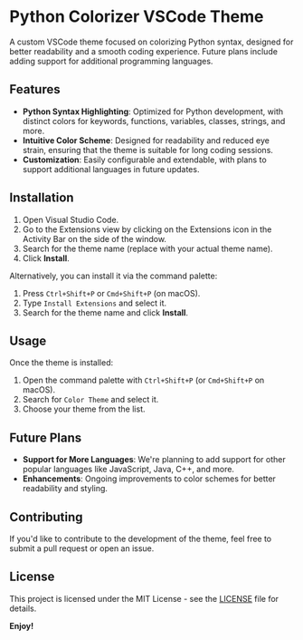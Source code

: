 # Python Colorizer VSCode Theme

A custom VSCode theme focused on colorizing Python syntax, designed for better readability and a smooth coding experience. Future plans include adding support for additional programming languages.

## Features

- **Python Syntax Highlighting**: Optimized for Python development, with distinct colors for keywords, functions, variables, classes, strings, and more.
- **Intuitive Color Scheme**: Designed for readability and reduced eye strain, ensuring that the theme is suitable for long coding sessions.
- **Customization**: Easily configurable and extendable, with plans to support additional languages in future updates.

## Installation

1. Open Visual Studio Code.
2. Go to the Extensions view by clicking on the Extensions icon in the Activity Bar on the side of the window.
3. Search for the theme name (replace with your actual theme name).
4. Click **Install**.

Alternatively, you can install it via the command palette:

1. Press `Ctrl+Shift+P` or `Cmd+Shift+P` (on macOS).
2. Type `Install Extensions` and select it.
3. Search for the theme name and click **Install**.

## Usage

Once the theme is installed:

1. Open the command palette with `Ctrl+Shift+P` (or `Cmd+Shift+P` on macOS).
2. Search for `Color Theme` and select it.
3. Choose your theme from the list.

## Future Plans

- **Support for More Languages**: We're planning to add support for other popular languages like JavaScript, Java, C++, and more.
- **Enhancements**: Ongoing improvements to color schemes for better readability and styling.

## Contributing

If you'd like to contribute to the development of the theme, feel free to submit a pull request or open an issue.

## License

This project is licensed under the MIT License - see the [LICENSE](LICENSE) file for details.

**Enjoy!**

